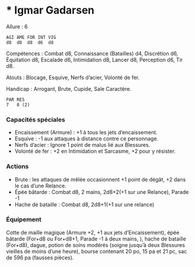 # * Igmar Gadarsen

Allure : 6

	AGI	ÂME	FOR	INT	VIG
	d8	d8	d8	d6	d8

Compétences : Combat d8, Connaissance (Batailles) d4, Discrétion d6, Équitation d8, Escalade d6, Intimidation d8, Lancer d8, Perception d6, Tir d8.

Atouts : Blocage, Esquive, Nerfs d’acier, Volonté de fer.

Handicap : Arrogant, Brute, Cupide, Sale Caractère.

	PAR	RES
	7	8 (2)

### Capacités spéciales
- Encaissement (Armure) : +1 à tous les jets d’encaissement.
- Esquive : -1 aux attaques à distance contre ce personnage.
- Nerfs d’acier : Ignore 1 point de malus lié aux Blessures.
- Volonté de fer : +2 en Intimidation et Sarcasme, +2 pour y résister.

### Actions
- Brute : les attaques de mêlée occasionnent +1 point de dégât, +2 dans le cas d’une Relance.
- Épée bâtarde : Combat d8, 2 mains, 2d8+2(+1 sur une Relance), Parade -1
- Hache de bataille : Combat d8, 2d8+1(+1 sur une relance)

### Équipement
Cotte de maille magique (Armure +2, +1 aux jets d’Encaissement), épée bâtarde (For+d8 ou For+d8+1, Parade -1 à deux mains, ), hache de bataille (For+d8), dague, potion de soins modérés (soigne jusqu’à deux Blessures vieilles de moins d’une heure), bourse contenant 20 po, 15 pa et 21 pc, sac de 596 pa (fausses pièces).
